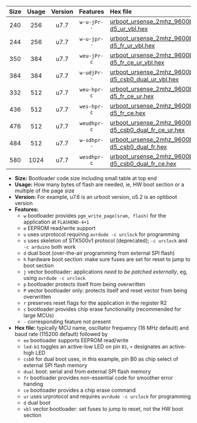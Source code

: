 |Size|Usage|Version|Features|Hex file|
|:-:|:-:|:-:|:-:|:--|
|240|256|u7.7|`w-u-jPr--`|[urboot_ursense_2mhz_9600bps_led-d5_ur_vbl.hex](https://raw.githubusercontent.com/stefanrueger/urboot.hex/main/boards/ursense/fcpu_2mhz/9600_bps/urboot_ursense_2mhz_9600bps_led-d5_ur_vbl.hex)|
|244|256|u7.7|`w-u-jpr--`|[urboot_ursense_2mhz_9600bps_led-d5_fr_ur_vbl.hex](https://raw.githubusercontent.com/stefanrueger/urboot.hex/main/boards/ursense/fcpu_2mhz/9600_bps/urboot_ursense_2mhz_9600bps_led-d5_fr_ur_vbl.hex)|
|350|384|u7.7|`weu-jPr-c`|[urboot_ursense_2mhz_9600bps_ee_led-d5_fr_ce_ur_vbl.hex](https://raw.githubusercontent.com/stefanrueger/urboot.hex/main/boards/ursense/fcpu_2mhz/9600_bps/urboot_ursense_2mhz_9600bps_ee_led-d5_fr_ce_ur_vbl.hex)|
|384|384|u7.7|`w-udjPr--`|[urboot_ursense_2mhz_9600bps_led-d5_csb0_dual_ur_vbl.hex](https://raw.githubusercontent.com/stefanrueger/urboot.hex/main/boards/ursense/fcpu_2mhz/9600_bps/urboot_ursense_2mhz_9600bps_led-d5_csb0_dual_ur_vbl.hex)|
|332|512|u7.7|`weu-hpr-c`|[urboot_ursense_2mhz_9600bps_ee_led-d5_fr_ce_ur.hex](https://raw.githubusercontent.com/stefanrueger/urboot.hex/main/boards/ursense/fcpu_2mhz/9600_bps/urboot_ursense_2mhz_9600bps_ee_led-d5_fr_ce_ur.hex)|
|436|512|u7.7|`wes-hpr-c`|[urboot_ursense_2mhz_9600bps_ee_led-d5_fr_ce.hex](https://raw.githubusercontent.com/stefanrueger/urboot.hex/main/boards/ursense/fcpu_2mhz/9600_bps/urboot_ursense_2mhz_9600bps_ee_led-d5_fr_ce.hex)|
|476|512|u7.7|`weudhpr-c`|[urboot_ursense_2mhz_9600bps_ee_led-d5_csb0_dual_fr_ce_ur.hex](https://raw.githubusercontent.com/stefanrueger/urboot.hex/main/boards/ursense/fcpu_2mhz/9600_bps/urboot_ursense_2mhz_9600bps_ee_led-d5_csb0_dual_fr_ce_ur.hex)|
|484|512|u7.7|`w-sdhpr--`|[urboot_ursense_2mhz_9600bps_led-d5_csb0_dual_fr.hex](https://raw.githubusercontent.com/stefanrueger/urboot.hex/main/boards/ursense/fcpu_2mhz/9600_bps/urboot_ursense_2mhz_9600bps_led-d5_csb0_dual_fr.hex)|
|580|1024|u7.7|`wesdhpr-c`|[urboot_ursense_2mhz_9600bps_ee_led-d5_csb0_dual_fr_ce.hex](https://raw.githubusercontent.com/stefanrueger/urboot.hex/main/boards/ursense/fcpu_2mhz/9600_bps/urboot_ursense_2mhz_9600bps_ee_led-d5_csb0_dual_fr_ce.hex)|

- **Size:** Bootloader code size including small table at top end
- **Usage:** How many bytes of flash are needed, ie, HW boot section or a multiple of the page size
- **Version:** For example, u7.6 is an urboot version, o5.2 is an optiboot version
- **Features:**
  + `w` bootloader provides `pgm_write_page(sram, flash)` for the application at `FLASHEND-4+1`
  + `e` EEPROM read/write support
  + `u` uses urprotocol requiring `avrdude -c urclock` for programming
  + `s` uses skeleton of STK500v1 protocol (deprecated); `-c urclock` and `-c arduino` both work
  + `d` dual boot (over-the-air programming from external SPI flash)
  + `h` hardware boot section: make sure fuses are set for reset to jump to boot section
  + `j` vector bootloader: applications *need to be patched externally*, eg, using `avrdude -c urclock`
  + `p` bootloader protects itself from being overwritten
  + `P` vector bootloader only: protects itself and reset vector from being overwritten
  + `r` preserves reset flags for the application in the register R2
  + `c` bootloader provides chip erase functionality (recommended for large MCUs)
  + `-` corresponding feature not present
- **Hex file:** typically MCU name, oscillator frequency (16 MHz default) and baud rate (115200 default) followed by
  + `ee` bootloader supports EEPROM read/write
  + `led-b1` toggles an active-low LED on pin `B1`, `+` designates an active-high LED
  + `csb0` for dual boot uses, in this example, pin B0 as chip select of external SPI flash memory
  + `dual` boot: serial and from external SPI flash memory
  + `fr` bootloader provides non-essential code for smoother error handing
  + `ce` bootloader provides a chip erase command
  + `ur` uses urprotocol and requires `avrdude -c urclock` for programming
  + `d` dual boot
  + `vbl` vector bootloader: set fuses to jump to reset, not the HW boot section
